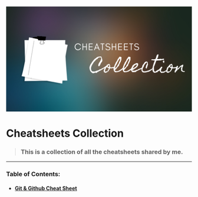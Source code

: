 ![Preview](./images/cheatsheets.png)



# Cheatsheets Collection

> ### This is a collection of all the cheatsheets shared by me.

---

### Table of Contents:

- #### **[Git & Github Cheat Sheet](./Git_&_Github.md)**